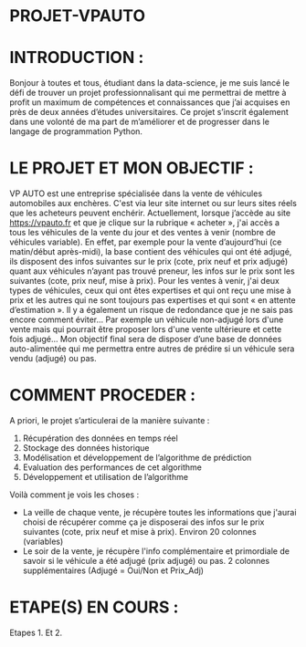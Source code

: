 # PROJET-VPAUTO

# INTRODUCTION :
Bonjour à toutes et tous, étudiant dans la data-science, je me suis lancé le défi de trouver un projet professionnalisant qui me permettrai de mettre à profit un maximum de compétences et connaissances que j’ai acquises en près de deux années d’études universitaires.  Ce projet s’inscrit également dans une volonté de ma part de m’améliorer et de progresser dans le langage de programmation Python.

# LE PROJET ET MON OBJECTIF :
VP AUTO est une entreprise spécialisée dans la vente de véhicules automobiles aux enchères. C'est via leur site internet ou sur leurs sites réels que les acheteurs peuvent enchérir.
Actuellement, lorsque j’accède au site https://vpauto.fr et que je clique sur la rubrique « acheter », j'ai accès a tous les véhicules de la vente du jour et des ventes à venir (nombre de véhicules variable).
En effet, par exemple pour la vente d’aujourd’hui (ce matin/début après-midi), la base contient des véhicules qui ont été adjugé, ils disposent des infos suivantes sur le prix (cote, prix neuf et prix adjugé) quant aux véhicules n’ayant pas trouvé preneur, les infos sur le prix sont les suivantes (cote, prix neuf, mise à prix).
Pour les ventes à venir, j'ai deux types de véhicules, ceux qui ont êtes expertises et qui ont reçu une mise à prix et les autres qui ne sont toujours pas expertises et qui sont « en attente d’estimation ».
Il y a également un risque de redondance que je ne sais pas encore comment éviter… Par exemple un véhicule non-adjugé lors d'une vente mais qui pourrait être proposer lors d'une vente ultérieure et cette fois adjugé…
Mon objectif final sera de disposer d’une base de données auto-alimentée qui me permettra entre autres de prédire si un véhicule sera vendu (adjugé) ou pas.

# COMMENT PROCEDER :
A priori, le projet s’articulerai de la manière suivante :
1.	Récupération des données en temps réel
2.	Stockage des données historique
3.	Modélisation et développement de l’algorithme de prédiction
4.	Evaluation des performances de cet algorithme
5.	Développement et utilisation de l’algorithme

Voilà comment je vois les choses :
-	La veille de chaque vente, je récupère toutes les informations que j'aurai choisi de récupérer comme ça je disposerai des infos sur le prix suivantes (cote, prix neuf et mise à prix). Environ 20 colonnes (variables)
-	Le soir de la vente, je récupère l'info complémentaire et primordiale de savoir si le véhicule a été adjugé (prix adjugé) ou pas. 2 colonnes supplémentaires (Adjugé = Oui/Non et Prix_Adj)

# ETAPE(S) EN COURS :
Etapes 1. Et 2. 
